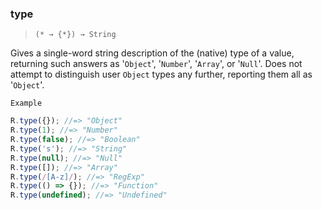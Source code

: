 ### type

> `(* → {*}) → String`

Gives a single-word string description of the (native) type of a value, returning such answers as '`Object`', '`Number`', '`Array`', or '`Null`'. Does not attempt to distinguish user `Object` types any further, reporting them all as '`Object`'.

`Example`

```js
R.type({}); //=> "Object"
R.type(1); //=> "Number"
R.type(false); //=> "Boolean"
R.type('s'); //=> "String"
R.type(null); //=> "Null"
R.type([]); //=> "Array"
R.type(/[A-z]/); //=> "RegExp"
R.type(() => {}); //=> "Function"
R.type(undefined); //=> "Undefined"
```
